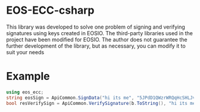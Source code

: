 # EOS-ECC-csharp

This library was developed to solve one problem of signing and verifying signatures using keys created in EOSIO. The third-party libraries used in the project have been modified for EOSIO.
The author does not guarantee the further development of the library, but as necessary, you can modify it to suit your needs

# Example

```csharp
using eos_ecc;
string eosSign = ApiCommon.SignData("hi its me", "5JPdD1QWzrWRQqHcSHLJv9XWtyEah9SncCmN1nj1DxVxjCeuxyi");
bool resVerifySign = ApiCommon.VerifySignature(b.ToString(), "hi its me", "EOS6AzHKdnoELKmqHrQmbxwDvDGQ8ZKtQiuBNcZinZ5b3xJ5oX1U5");
```